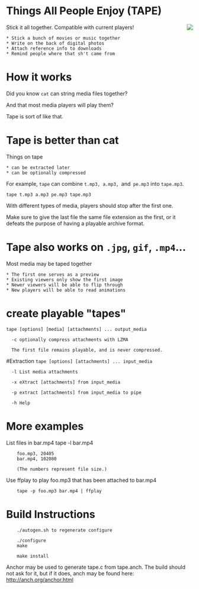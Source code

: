 # Things All People Enjoy (TAPE)
<img style="float:right" src="https://encrypted-tbn2.gstatic.com/images?q=tbn:ANd9GcRGxXrtxYkj6fjku-t4RsWpM8n8UUbsAKN7qpKCWd1eon1KlwFV">

Stick it all together. Compatible with current players!

    * Stick a bunch of movies or music together
    * Write on the back of digital photos
    * Attach reference info to downloads
    * Remind people where that sh't came from

# How it works

Did you know `cat` can string media files together?

And that most media players will play them?

Tape is sort of like that.

# Tape is better than cat
Things on tape

    * can be extracted later
    * can be optionally compressed

For example, `tape` can combine `t.mp3, a.mp3, `and` pe.mp3` into `tape.mp3`.

`tape t.mp3 a.mp3 pe.mp3 tape.mp3`

With different types of media, players should stop after the first one.

Make sure to give the last file the same file extension as the first, or it defeats the purpose of having a playable archive format.

# Tape also works on `.jpg`, `gif`, `.mp4`...

Most media may be taped together

    * The first one serves as a preview
    * Existing viewers only show the first image
    * Newer viewers will be able to flip through
    * New players will be able to read animations

# create playable "tapes"
`tape [options] [media] [attachments] ... output_media`

      -c optionally compress attachments with LZMA
      
      The first file remains playable, and is never compressed.

#Extraction
`tape [options] [attachments] ... input_media`

      -l List media attachments
      
      -x eXtract [attachments] from input_media
      
      -p extract [attachments] from input_media to pipe
      
      -h Help
      
# More examples
List files in bar.mp4
        tape -l bar.mp4
        
        foo.mp3, 20405
        bar.mp4, 102080
        
        (The numbers represent file size.)
        
Use ffplay to play foo.mp3 that has been attached to bar.mp4

        tape -p foo.mp3 bar.mp4 | ffplay

# Build Instructions

        ./autogen.sh to regenerate configure
        
        ./configure
        make

        make install
        
Anchor may be used to generate tape.c from tape.anch. The build should not ask for it, but if it does, anch may be found here:
http://anch.org/anchor.html
